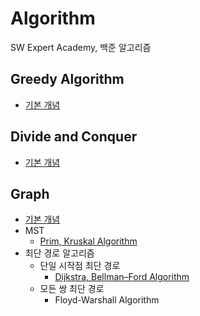 # Algorithm
SW Expert Academy, 백준 알고리즘

## Greedy Algorithm
- [기본 개념](https://github.com/hyeji1221/Algorithm/blob/master/Greedy%20Algorithm/README.md)
## Divide and Conquer
- [기본 개념](https://github.com/hyeji1221/Algorithm/blob/master/Divide%20and%20Conquer/README.md)
## Graph
- [기본 개념](https://github.com/hyeji1221/Algorithm/blob/master/Graph/README.md)
- MST
  + [Prim, Kruskal Algorithm](https://github.com/hyeji1221/Algorithm/blob/master/Greedy%20Algorithm/MST%20-%20Prim%2C%20Kruskal.md)
- 최단 경로 알고리즘
  + 단일 시작점 최단 경로
    + [Dijkstra, Bellman–Ford Algorithm](https://github.com/hyeji1221/Algorithm/blob/master/Graph/Dijkstra%2C%20Bellman%E2%80%93Ford%20Algorithm.md)
  + 모든 쌍 최단 경로
    + Floyd-Warshall Algorithm
